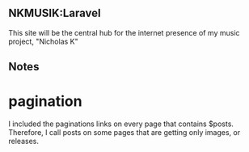 ## NKMUSIK:Laravel

This site will be the central hub for the internet presence of my music project, "Nicholas K"

## Notes

# pagination

I included the paginations links on every page that contains $posts. Therefore, I call posts on some pages that are getting only images, or releases. 